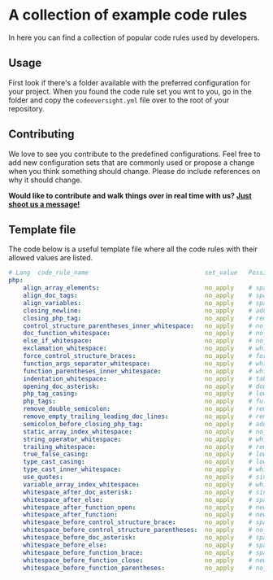 # A collection of example code rules

In here you can find a collection of popular code rules used by developers. 

## Usage

First look if there's a folder available with the preferred configuration for your project. When you found the code rule set you wnt to you, go in the folder and copy the `codeoversight.yml` file over to the root of your repository. 

## Contributing

We love to see you contribute to the predefined configurations. Feel free to add new configuration sets that are commonly used or propose a change when you think something should change. Please do include references on why it should change.

**Would like to contribute and walk things over in real time with us? [Just shoot us a message!](http://codeoversight.com/contact)**

## Template file

The code below is a useful template file where all the code rules with their allowed values are listed.


```yaml
# Lang  code_rule_name                                set_value   Possible values
php:
    align_array_elements:                             no_apply    # space, tab
    align_doc_tags:                                   no_apply    # space, double_space, triple_space, quadruple_space, tab
    align_variables:                                  no_apply    # space, tab
    closing_newline:                                  no_apply    # add, remove
    closing_php_tag:                                  no_apply    # remove, add
    control_structure_parentheses_inner_whitespace:   no_apply    # no_space, whitespace
    doc_function_whitespace:                          no_apply    # no_space, newline
    else_if_whitespace:                               no_apply    # no_space, whitespace
    exclamation_whitespace:                           no_apply    # whitespace, no_space
    force_control_structure_braces:                   no_apply    # force
    function_args_separator_whitespace:               no_apply    # whitespace, no_space
    function_parentheses_inner_whitespace:            no_apply    # whitespace, no_space
    indentation_whitespace:                           no_apply    # tab, space
    opening_doc_asterisk:                             no_apply    # double
    php_tag_casing:                                   no_apply    # lower, upper
    php_tags:                                         no_apply    # full_php_tags, short_php_tags
    remove_double_semicolon:                          no_apply    # remove
    remove_empty_trailing_leading_doc_lines:          no_apply    # remove
    semicolon_before_closing_php_tag:                 no_apply    # add, remove
    static_array_index_whitespace:                    no_apply    # no_space, whitespace
    string_operator_whitespace:                       no_apply    # whitespace, no_space
    trailing_whitespace:                              no_apply    # remove
    true_false_casing:                                no_apply    # lower, upper
    type_cast_casing:                                 no_apply    # lower, upper
    type_cast_inner_whitespace:                       no_apply    # whitespace, no_space
    use_quotes:                                       no_apply    # single_quotes, double_quotes
    variable_array_index_whitespace:                  no_apply    # whitespace, no_space
    whitespace_after_doc_asterisk:                    no_apply    # single_space, double_space, tab
    whitespace_after_else:                            no_apply    # space, newline, no_space
    whitespace_after_function_open:                   no_apply    # newline, no_space
    whitespace_after_function:                        no_apply    # newline, double_newline
    whitespace_before_control_structure_brace:        no_apply    # space, newline, no_space
    whitespace_before_control_structure_parentheses:  no_apply    # no_space, whitespace
    whitespace_before_doc_asterisk:                   no_apply    # space
    whitespace_before_else:                           no_apply    # space, newline, no_space
    whitespace_before_function_brace:                 no_apply    # space, newline, no_space
    whitespace_before_function_close:                 no_apply    # newline, no_space
    whitespace_before_function_parentheses:           no_apply    # no_space, whitespace
```
